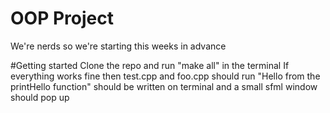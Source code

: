# OOP Project

We're nerds so we're starting this weeks in advance

#Getting started
Clone the repo and run "make all" in the terminal
If everything works fine then test.cpp and foo.cpp should run
"Hello from the printHello function" should be written on terminal
and a small sfml window should pop up